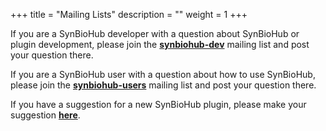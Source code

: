 +++ 
title = "Mailing Lists" 
description = "" 
weight = 1
+++

If you are a SynBioHub developer with a question about SynBioHub or plugin development, please join the **[synbiohub-dev](https://groups.google.com/u/1/g/synbiohub-dev)** mailing list and post your question there.

If you are a SynBioHub user with a question about how to use SynBioHub, please join the **[synbiohub-users](https://groups.google.com/u/1/g/synbiohub-users)** mailing list and post your question there.

If you have a suggestion for a new SynBioHub plugin, please make your suggestion **[here](https://github.com/SynBioHub/synbiohub-plugins)**.
